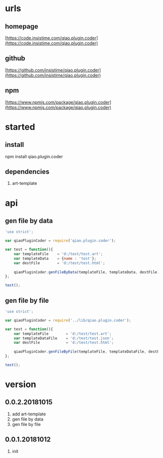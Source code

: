 # urls
## homepage
[https://code.insistime.com/qiao.plugin.coder](https://code.insistime.com/qiao.plugin.coder)

## github
[https://github.com/insistime/qiao.plugin.coder](https://github.com/insistime/qiao.plugin.coder)

## npm
[https://www.npmjs.com/package/qiao.plugin.coder](https://www.npmjs.com/package/qiao.plugin.coder)

# started
## install
npm install qiao.plugin.coder

## dependencies
1. art-template

# api
## gen file by data
```javascript
'use strict';

var qiaoPluginCoder = require('qiao.plugin.coder');

var test = function(){
	var templateFile 	= 'd:/test/test.art';
	var templateData	= {name : 'test'};
	var destFile		= 'd:/test/test.html';
	
	qiaoPluginCoder.genFileByData(templateFile, templateData, destFile);
};

test();
```

## gen file by file
```javascript
'use strict';

var qiaoPluginCoder = require('../lib/qiao.plugin.coder');

var test = function(){
	var templateFile 		= 'd:/test/test.art';
	var templateDataFile	= 'd:/test/test.json';
	var destFile			= 'd:/test/test.html';
	
	qiaoPluginCoder.genFileByFile(templateFile, templateDataFile, destFile);
};

test();
```

# version
## 0.0.2.20181015
1. add art-template
2. gen file by data
3. gen file by file

## 0.0.1.20181012
1. init
